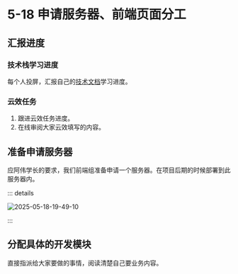 # 5-18 申请服务器、前端页面分工

## 汇报进度

### 技术栈学习进度

每个人投屏，汇报自己的[技术文档](../../technical-doc.md)学习进度。

### 云效任务

1. 跟进云效任务进度。
2. 在线审阅大家云效填写的内容。

## 准备申请服务器

应阿伟学长的要求，我们前端组准备申请一个服务器。在项目后期的时候部署到此服务器内。

::: details

![2025-05-18-19-49-10](https://s2.loli.net/2025/05/18/hx6j1XcPzwomk4p.png)

:::

## 分配具体的开发模块

直接指派给大家要做的事情，阅读清楚自己要业务内容。
